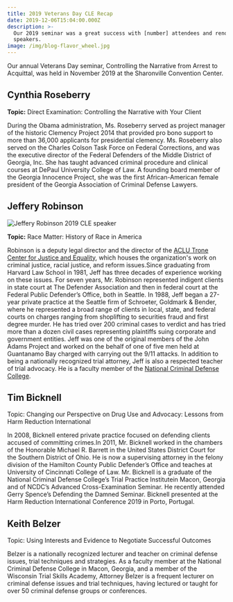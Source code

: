 ```yaml
---
title: 2019 Veterans Day CLE Recap
date: 2019-12-06T15:04:00.000Z
description: >-
  Our 2019 seminar was a great success with [number] attendees and renowned
  speakers.
image: /img/blog-flavor_wheel.jpg
---
```

Our annual Veterans Day seminar, Controlling the Narrative from Arrest to Acquittal, was held in November 2019 at the Sharonville Convention Center.

## **Cynthia Roseberry**

**Topic:** Direct Examination: Controlling the Narrative with Your Client

During the Obama administration, Ms. Roseberry served as project manager of the historic Clemency Project 2014 that provided pro bono support to more than 36,000 applicants for presidential clemency. Ms.  Roseberry  also  served  on  the  Charles  Colson  Task  Force  on  Federal  Corrections,  and  was  the executive  director  of  the  Federal  Defenders  of  the  Middle  District  of  Georgia,  Inc.  She  has  taught advanced  criminal  procedure  and  clinical  courses  at  DePaul  University  College  of  Law.  A  founding board member of the Georgia Innocence Project, she was the first African-American female president of the Georgia Association of Criminal Defense Lawyers.

## **Jeffery Robinson**

![Jeffery Robinson 2019 CLE speaker](/img/jeffery-robinson-aclu-trone.png "Jeffery Robinson")

**Topic:** Race Matter: History of Race in America

Robinson is a deputy legal director  and  the  director  of  the  [ACLU Trone Center for Justice and Equality](https://www.aclu.org/aclu-centers), which  houses  the  organization's  work  on  criminal  justice,  racial  justice, and reform issues.Since graduating from Harvard Law School in 1981, Jeff has three decades of experience  working  on  these  issues. For seven years, Mr. Robinson  represented indigent clients in state court at The Defender Association and then in federal court at the Federal Public Defender’s Office, both in Seattle. In 1988, Jeff began a 27-year private practice at the Seattle firm of Schroeter, Goldmark & Bender, where he represented a broad range of clients in local, state, and federal courts on charges ranging from shoplifting to securities fraud and first degree murder. He has tried over 200 criminal cases to verdict and has tried more than a dozen civil cases  representing  plaintiffs  suing  corporate  and  government  entities. Jeff  was  one  of  the original members of the John Adams Project and worked on the behalf of one of five men held at Guantanamo Bay charged with carrying out the 9/11 attacks.  In addition to being a nationally recognized trial attorney, Jeff is also a respected teacher of trial advocacy. He is a faculty member of the [National Criminal Defense College](http://www.ncdc.net). 

## **Tim Bicknell**

Topic: Changing our Perspective on Drug Use and Advocacy: Lessons from Harm Reduction International

In  2008, Bicknell  entered  private  practice  focused  on  defending  clients  accused  of  committing crimes.In  2011,  Mr.  Bicknell  worked  in  the  chambers  of  the Honorable  Michael R. Barrett  in  the  United States  District  Court  for  the  Southern  District  of  Ohio.  He is  now a  supervising  attorney  in  the  felony division of the Hamilton County Public Defender’s Office and teaches at University of Cincinnati College of Law.  Mr.  Bicknell is  a graduate of the National Criminal Defense College’s  Trial Practice Institutein Macon,  Georgia  and  of NCDC’s  Advanced  Cross-Examination  Seminar.  He  recently  attended Gerry Spence’s Defending the Damned Seminar. Bicknell presented at the Harm Reduction International Conference 2019 in Porto, Portugal. 

## **Keith Belzer**

Topic: Using Interests and Evidence to Negotiate Successful Outcomes

Belzer is a nationally recognized lecturer and teacher on criminal defense issues, trial techniques and strategies.  As  a  faculty  member  at  the  National  Criminal  Defense  College  in  Macon,  Georgia,  and  a member of the Wisconsin Trial Skills Academy, Attorney Belzer is a frequent lecturer on criminal defense issues and trial techniques, having lectured or taught for over 50 criminal defense groups or conferences.
